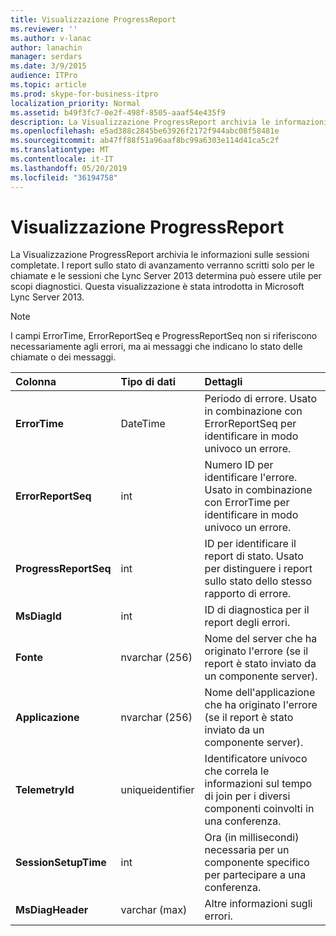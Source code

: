 ```yaml
---
title: Visualizzazione ProgressReport
ms.reviewer: ''
ms.author: v-lanac
author: lanachin
manager: serdars
ms.date: 3/9/2015
audience: ITPro
ms.topic: article
ms.prod: skype-for-business-itpro
localization_priority: Normal
ms.assetid: b49f3fc7-0e2f-498f-8505-aaaf54e435f9
description: La Visualizzazione ProgressReport archivia le informazioni sulle sessioni completate. I report sullo stato di avanzamento verranno scritti solo per le chiamate e le sessioni che Lync Server 2013 determina può essere utile per scopi diagnostici. Questa visualizzazione è stata introdotta in Microsoft Lync Server 2013.
ms.openlocfilehash: e5ad388c2845be63926f2172f944abc08f58481e
ms.sourcegitcommit: ab47ff88f51a96aaf8bc99a6303e114d41ca5c2f
ms.translationtype: MT
ms.contentlocale: it-IT
ms.lasthandoff: 05/20/2019
ms.locfileid: "36194758"
---
```

# <a name="progressreport-view"></a>Visualizzazione ProgressReport
 
La Visualizzazione ProgressReport archivia le informazioni sulle sessioni completate. I report sullo stato di avanzamento verranno scritti solo per le chiamate e le sessioni che Lync Server 2013 determina può essere utile per scopi diagnostici. Questa visualizzazione è stata introdotta in Microsoft Lync Server 2013.
  
> [!NOTE]
> I campi ErrorTime, ErrorReportSeq e ProgressReportSeq non si riferiscono necessariamente agli errori, ma ai messaggi che indicano lo stato delle chiamate o dei messaggi. 
  
|**Colonna**|**Tipo di dati**|**Dettagli**|
|:-----|:-----|:-----|
|**ErrorTime** <br/> |DateTime  <br/> |Periodo di errore. Usato in combinazione con ErrorReportSeq per identificare in modo univoco un errore.  <br/> |
|**ErrorReportSeq** <br/> |int  <br/> |Numero ID per identificare l'errore. Usato in combinazione con ErrorTime per identificare in modo univoco un errore.  <br/> |
|**ProgressReportSeq** <br/> |int  <br/> |ID per identificare il report di stato. Usato per distinguere i report sullo stato dello stesso rapporto di errore.  <br/> |
|**MsDiagId** <br/> |int  <br/> |ID di diagnostica per il report degli errori.  <br/> |
|**Fonte** <br/> |nvarchar (256)  <br/> |Nome del server che ha originato l'errore (se il report è stato inviato da un componente server).  <br/> |
|**Applicazione** <br/> |nvarchar (256)  <br/> |Nome dell'applicazione che ha originato l'errore (se il report è stato inviato da un componente server).  <br/> |
|**TelemetryId** <br/> |uniqueidentifier  <br/> |Identificatore univoco che correla le informazioni sul tempo di join per i diversi componenti coinvolti in una conferenza.  <br/> |
|**SessionSetupTime** <br/> |int  <br/> |Ora (in millisecondi) necessaria per un componente specifico per partecipare a una conferenza.  <br/> |
|**MsDiagHeader** <br/> |varchar (max)  <br/> |Altre informazioni sugli errori.  <br/> |
   

